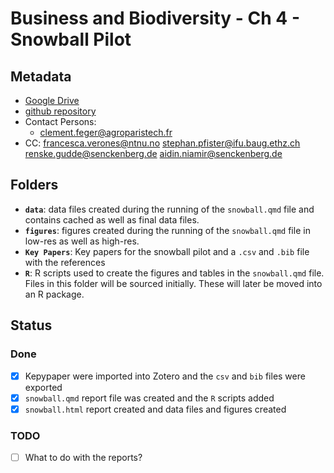 # Business and Biodiversity - Ch 4 - Snowball Pilot

## Metadata

- [Google Drive](https://drive.google.com/drive/folders/12pNDoJEZFdjXgg6xh6c8INwdLUI-_Okw?usp=share_link)
- [github repository](https://github.com/rkrug/IPBES_BaB_Ch4-Snowball_Pilot_1)
- Contact Persons:
    - <clement.feger@agroparistech.fr>
- CC:
    <francesca.verones@ntnu.no>
    <stephan.pfister@ifu.baug.ethz.ch>
    <renske.gudde@senckenberg.de>
    <aidin.niamir@senckenberg.de>

## Folders

- **`data`**: data files created during the running of the `snowball.qmd` file and contains cached as well as final data files.
- **`figures`**: figures created during the running of the `snowball.qmd` file in low-res as well as high-res.
- **`Key Papers`**: Key papers for the snowball pilot and a `.csv` and `.bib` file with the references
- **`R`**: R scripts used to create the figures and tables in the `snowball.qmd` file. Files in this folder will be sourced initially. These will later be moved into an R package.

## Status
### Done
- [x] Kepypaper were imported into Zotero and the `csv` and `bib` files were exported
- [x] `snowball.qmd` report file was created and the `R` scripts added
- [x] `snowball.html` report created and data files and figures created

### TODO
- [ ] What to do with the reports?
